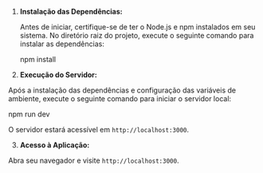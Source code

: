1. **Instalação das Dependências:**
   
   Antes de iniciar, certifique-se de ter o Node.js e npm instalados em seu sistema. No diretório raiz do projeto, execute o seguinte comando para instalar as dependências:

   npm install

2. **Execução do Servidor:**

Após a instalação das dependências e configuração das variáveis de ambiente, execute o seguinte comando para iniciar o servidor local:
   
   npm run dev

O servidor estará acessível em `http://localhost:3000`.

3. **Acesso à Aplicação:**

Abra seu navegador e visite `http://localhost:3000`.
